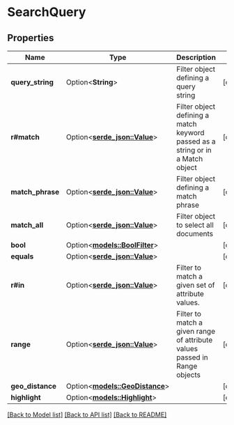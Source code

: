# SearchQuery

## Properties

Name | Type | Description | Notes
------------ | ------------- | ------------- | -------------
**query_string** | Option<**String**> | Filter object defining a query string | [optional]
**r#match** | Option<[**serde_json::Value**](.md)> | Filter object defining a match keyword passed as a string or in a Match object | [optional]
**match_phrase** | Option<[**serde_json::Value**](.md)> | Filter object defining a match phrase | [optional]
**match_all** | Option<[**serde_json::Value**](.md)> | Filter object to select all documents | [optional]
**bool** | Option<[**models::BoolFilter**](boolFilter.md)> |  | [optional]
**equals** | Option<[**serde_json::Value**](.md)> |  | [optional]
**r#in** | Option<[**serde_json::Value**](.md)> | Filter to match a given set of attribute values. | [optional]
**range** | Option<[**serde_json::Value**](.md)> | Filter to match a given range of attribute values passed in Range objects | [optional]
**geo_distance** | Option<[**models::GeoDistance**](geoDistance.md)> |  | [optional]
**highlight** | Option<[**models::Highlight**](highlight.md)> |  | [optional]

[[Back to Model list]](../README.md#documentation-for-models) [[Back to API list]](../README.md#documentation-for-api-endpoints) [[Back to README]](../README.md)


